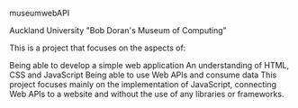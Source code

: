 museumwebAPI

Auckland University "Bob Doran's Museum of Computing"

This is a project that focuses on the aspects of:

Being able to develop a simple web application
An understanding of HTML, CSS and JavaScript
Being able to use Web APIs and consume data
This project focuses mainly on the implementation of JavaScript, connecting Web APIs to a website and without the use of any libraries or frameworks.
